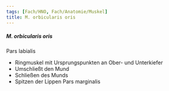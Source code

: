 ```yaml
---
tags: [Fach/HNO, Fach/Anatomie/Muskel]
title: M. orbicularis oris
---
```

##### M. orbicularis oris
Pars labialis
*   Ringmuskel mit Ursprungspunkten an Ober- und Unterkiefer
*   Umschließt den Mund
*   Schließen des Munds
*   Spitzen der Lippen
Pars marginalis